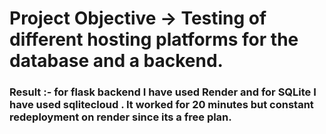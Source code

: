 # Project Objective ->  Testing of different hosting platforms for the database and a backend.
### Result :- for flask backend I  have used Render and for SQLite I have used sqlitecloud . It worked for 20 minutes but constant redeployment on render since its a free plan.